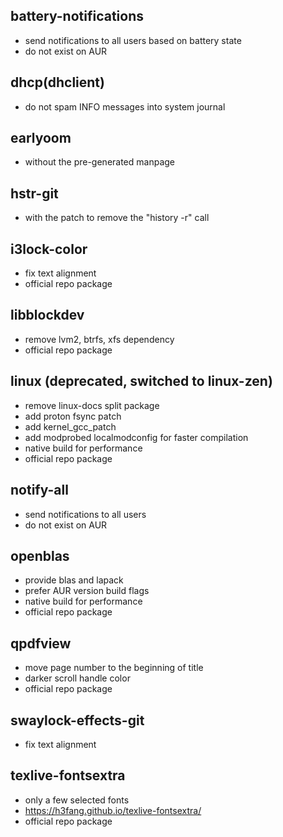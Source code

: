 ## battery-notifications
- send notifications to all users based on battery state
- do not exist on AUR

## dhcp(dhclient)
- do not spam INFO messages into system journal

## earlyoom
- without the pre-generated manpage

## hstr-git
- with the patch to remove the "history -r" call

## i3lock-color
- fix text alignment
- official repo package

## libblockdev
- remove lvm2, btrfs, xfs dependency
- official repo package

## linux (deprecated, switched to linux-zen)
- remove linux-docs split package
- add proton fsync patch
- add kernel_gcc_patch
- add modprobed localmodconfig for faster compilation
- native build for performance
- official repo package

## notify-all
- send notifications to all users
- do not exist on AUR

## openblas
- provide blas and lapack
- prefer AUR version build flags
- native build for performance
- official repo package

## qpdfview
- move page number to the beginning of title
- darker scroll handle color
- official repo package

## swaylock-effects-git
- fix text alignment

## texlive-fontsextra
- only a few selected fonts
- https://h3fang.github.io/texlive-fontsextra/
- official repo package
